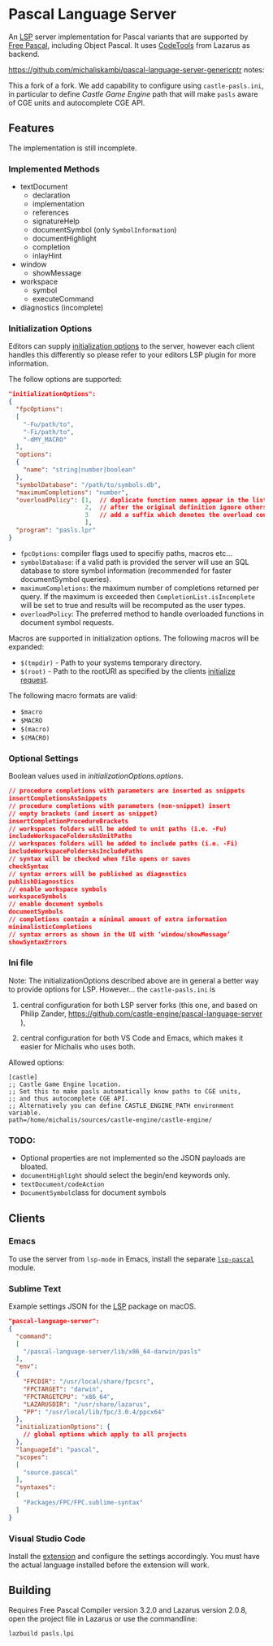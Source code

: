 
# Pascal Language Server

An [LSP](https://microsoft.github.io/language-server-protocol/) server
implementation for Pascal variants that are supported by [Free
Pascal](https://www.freepascal.org/), including Object Pascal. It uses
[CodeTools](https://wiki.lazarus.freepascal.org/Codetools) from
Lazarus as backend.

https://github.com/michaliskambi/pascal-language-server-genericptr notes:

This a fork of a fork. We add capability to configure using `castle-pasls.ini`, in particular to define _Castle Game Engine_ path that will make `pasls` aware of CGE units and autocomplete CGE API.

## Features

The implementation is still incomplete.

### Implemented Methods

 - textDocument
   - declaration
   - implementation
   - references
   -  signatureHelp
   - documentSymbol (only `SymbolInformation`)
   - documentHighlight
   - completion
   - inlayHint
 - window
   - showMessage
 - workspace
   - symbol
   - executeCommand
- diagnostics (incomplete)

### Initialization Options

Editors can supply [initialization options](https://microsoft.github.io/language-server-protocol/specifications/specification-3-15/#initialize) to the server, however each client handles this differently so please refer to your editors LSP plugin for more information.

The follow options are supported:

```json
"initializationOptions":
{
  "fpcOptions":
  [
    "-Fu/path/to",
    "-Fi/path/to",
    "-dMY_MACRO"
  ],
  "options":
  {
    "name": "string|number|boolean"
  },
  "symbolDatabase": "/path/to/symbols.db",
  "maximumCompletions": "number",
  "overloadPolicy": [1,  // duplicate function names appear in the list
                     2,  // after the original definition ignore others
                     3   // add a suffix which denotes the overload count
                     ],
  "program": "pasls.lpr"
}
```

 - `fpcOptions`: compiler flags used to specifiy paths, macros etc...
 - `symbolDatabase`:  if a valid path is provided the server will use an SQL database to store symbol information (recommended for faster documentSymbol queries).
 - `maximumCompletions`: the maximum number of completions returned per query. If the maximum is exceeded then `CompletionList.isIncomplete` will be set to true and results will be recomputed as the user types.
 - `overloadPolicy`: The preferred method to handle overloaded functions in document symbol requests.

Macros are supported in initialization options. The following macros will be expanded:

- `$(tmpdir)` - Path to your systems temporary directory.
- `$(root)` - Path to the rootURI as specified by the clients [initialize request](https://microsoft.github.io/language-server-protocol/specifications/specification-3-15/#initialize).

The following macro formats are valid:

- `$macro`
- `$MACRO`
- `$(macro)`
- `$(MACRO)`

### Optional Settings

Boolean values used in *initializationOptions.options*.

```json
// procedure completions with parameters are inserted as snippets
insertCompletionsAsSnippets
// procedure completions with parameters (non-snippet) insert
// empty brackets (and insert as snippet)
insertCompletionProcedureBrackets
// workspaces folders will be added to unit paths (i.e. -Fu)
includeWorkspaceFoldersAsUnitPaths
// workspaces folders will be added to include paths (i.e. -Fi)
includeWorkspaceFoldersAsIncludePaths
// syntax will be checked when file opens or saves
checkSyntax
// syntax errors will be published as diagnostics
publishDiagnostics
// enable workspace symbols
workspaceSymbols
// enable document symbols
documentSymbols
// completions contain a minimal amount of extra information
minimalisticCompletions
// syntax errors as shown in the UI with ‘window/showMessage’
showSyntaxErrors
```

### Ini file

Note: The initializationOptions described above are in general a better way to provide options for LSP. However... the `castle-pasls.ini` is

1. central configuration for both LSP server forks (this one, and based on Philip Zander, https://github.com/castle-engine/pascal-language-server ),

2. central configuration for both VS Code and Emacs, which makes it easier for Michalis who uses both.

Allowed options:

```
[castle]
;; Castle Game Engine location.
;; Set this to make pasls automatically know paths to CGE units,
;; and thus autocomplete CGE API.
;; Alternatively you can define CASTLE_ENGINE_PATH environment variable.
path=/home/michalis/sources/castle-engine/castle-engine/
```

### TODO:

 - Optional properties are not implemented so the JSON payloads are bloated.
 - `documentHighlight` should select the begin/end keywords only.
 - `textDocument/codeAction`
- `DocumentSymbol`class for document symbols

## Clients

### Emacs

To use the server from `lsp-mode` in Emacs, install the separate
[`lsp-pascal`](https://github.com/arjanadriaanse/lsp-pascal) module.

### Sublime Text

Example settings JSON for the [LSP](https://github.com/sublimelsp/LSP) package on macOS.

```json
"pascal-language-server":
{
  "command":
  [
    "/pascal-language-server/lib/x86_64-darwin/pasls"
  ],
  "env":
  {
    "FPCDIR": "/usr/local/share/fpcsrc",
    "FPCTARGET": "darwin",
    "FPCTARGETCPU": "x86_64",
    "LAZARUSDIR": "/usr/share/lazarus",
    "PP": "/usr/local/lib/fpc/3.0.4/ppcx64"
  },
  "initializationOptions": {
    // global options which apply to all projects
  },
  "languageId": "pascal",
  "scopes":
  [
    "source.pascal"
  ],
  "syntaxes":
  [
    "Packages/FPC/FPC.sublime-syntax"
  ]
}
```

### Visual Studio Code

Install the [extension](
https://github.com/genericptr/pasls-vscode) and configure the settings accordingly. You must have the actual language installed before the extension will work.


## Building

Requires Free Pascal Compiler version 3.2.0 and Lazarus version 2.0.8,
open the project file in Lazarus or use the commandline:

```sh
lazbuild pasls.lpi
```
